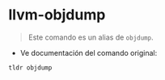 # llvm-objdump

> Este comando es un alias de `objdump`.

- Ve documentación del comando original:

`tldr objdump`
